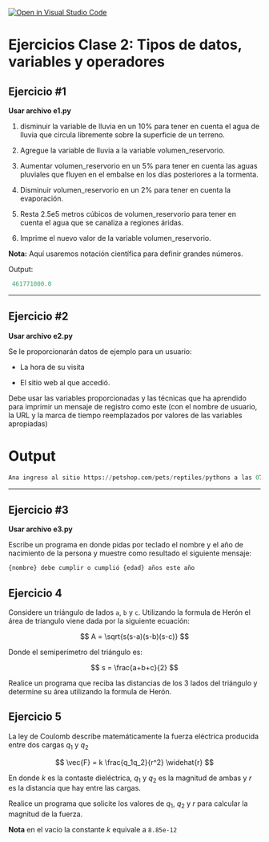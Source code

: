 [![Open in Visual Studio Code](https://classroom.github.com/assets/open-in-vscode-c66648af7eb3fe8bc4f294546bfd86ef473780cde1dea487d3c4ff354943c9ae.svg)](https://classroom.github.com/online_ide?assignment_repo_id=9799919&assignment_repo_type=AssignmentRepo)
# Ejercicios Clase 2: Tipos de datos, variables y operadores

## Ejercicio #1

**Usar archivo e1.py**

1. disminuir la variable de lluvia en un 10% para tener en cuenta el agua de lluvia que circula libremente sobre la superficie de un terreno.

2. Agregue la variable de lluvia a la variable volumen_reservorio.

3. Aumentar volumen_reservorio en un 5% para tener en cuenta las aguas pluviales que fluyen en el embalse en los días posteriores a la tormenta.

4. Disminuir volumen_reservorio en un 2% para tener en cuenta la evaporación.

5. Resta 2.5e5 metros cúbicos de volumen_reservorio para tener en cuenta el agua que se canaliza a regiones áridas.

6. Imprime el nuevo valor de la variable volumen_reservorio.

**Nota:** Aquí usaremos notación científica para definir grandes números.

Output:

```python
 461771000.0
```

---

## Ejercicio #2

**Usar archivo e2.py**

Se le proporcionarán datos de ejemplo para un usuario:

- La hora de su visita

- El sitio web al que accedió.

Debe usar las variables proporcionadas y las técnicas que ha aprendido para imprimir un mensaje de registro como este (con el nombre de usuario, la URL y la marca de tiempo reemplazados por valores de las variables apropiadas)

# Output

```python
Ana ingreso al sitio https://petshop.com/pets/reptiles/pythons a las 07:00A.M.
```

---

## Ejercicio #3

**Usar archivo e3.py**

Escribe un programa en donde pidas por teclado el nombre y el año de nacimiento de la persona y muestre como resultado el siguiente mensaje:

```python
{nombre} debe cumplir o cumplió {edad} años este año
```

## Ejercicio 4

Considere un triángulo de lados `a`, `b` y `c`. Utilizando la formula de Herón el área de triangulo viene dada por la siguiente ecuación:

$$
A = \sqrt{s(s-a)(s-b)(s-c)}
$$

Donde el semiperímetro del triángulo es:

$$
s = \frac{a+b+c}{2}
$$

Realice un programa que reciba las distancias de los 3 lados del triángulo y determine su área utilizando la formula de Herón.

## Ejercicio 5

La ley de Coulomb describe matemáticamente la fuerza eléctrica producida entre dos cargas $q_1$ y $q_2$

$$
\vec{F} = k \frac{q_1q_2}{r^2} \widehat{r}
$$

En donde $k$ es la contaste dieléctrica, $q_1$ y $q_2$ es la magnitud de ambas y $r$ es la distancia que hay entre las cargas.

Realice un programa que solicite los valores de $q_1$, $q_2$ y $r$ para calcular la magnitud de la fuerza.

**Nota** en el vacío la constante $k$ equivale a `8.85e-12`
